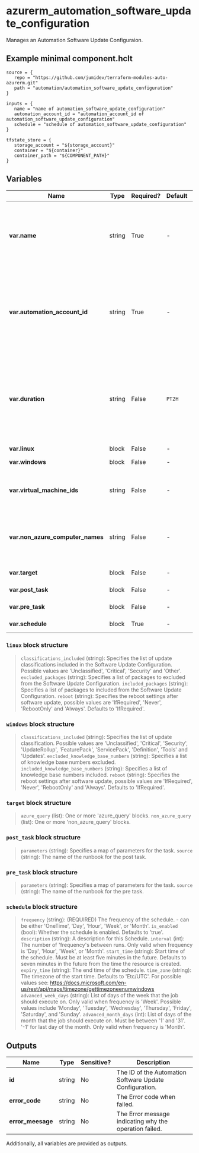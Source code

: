 # azurerm_automation_software_update_configuration

Manages an Automation Software Update Configuraion.

## Example minimal component.hclt

```hcl
source = {
   repo = "https://github.com/jumidev/terraform-modules-auto-azurerm.git" 
   path = "automation/automation_software_update_configuration" 
}

inputs = {
   name = "name of automation_software_update_configuration" 
   automation_account_id = "automation_account_id of automation_software_update_configuration" 
   schedule = "schedule of automation_software_update_configuration" 
}

tfstate_store = {
   storage_account = "${storage_account}" 
   container = "${container}" 
   container_path = "${COMPONENT_PATH}" 
}

```

## Variables

| Name | Type | Required? |  Default  |  Description |
| ---- | ---- | --------- |  ----------- | ----------- |
| **var.name** | string | True | -  |  The name which should be used for this Automation. Changing this forces a new Automation to be created. | 
| **var.automation_account_id** | string | True | -  |  The ID of Automation Account to manage this Source Control. Changing this forces a new Automation Source Control to be created. | 
| **var.duration** | string | False | `PT2H`  |  Maximum time allowed for the software update configuration run. using format `PT[n]H[n]M[n]S` as per ISO8601. Defaults to `PT2H`. | 
| **var.linux** | block | False | -  |  A `linux` block. | 
| **var.windows** | block | False | -  |  A `windows` block. | 
| **var.virtual_machine_ids** | string | False | -  |  Specifies a list of Azure Resource IDs of azure virtual machines. | 
| **var.non_azure_computer_names** | string | False | -  |  Specifies a list of names of non-Azure machines for the software update configuration. | 
| **var.target** | block | False | -  |  A `target` blocks. | 
| **var.post_task** | block | False | -  |  A `post_task` blocks. | 
| **var.pre_task** | block | False | -  |  A `pre_task` blocks. | 
| **var.schedule** | block | True | -  |  A `schedule` blocks. | 

### `linux` block structure

> `classifications_included` (string): Specifies the list of update classifications included in the Software Update Configuration. Possible values are 'Unclassified', 'Critical', 'Security' and 'Other'.
> `excluded_packages` (string): Specifies a list of packages to excluded from the Software Update Configuration.
> `included_packages` (string): Specifies a list of packages to included from the Software Update Configuration.
> `reboot` (string): Specifies the reboot settings after software update, possible values are 'IfRequired', 'Never', 'RebootOnly' and 'Always'. Defaults to 'IfRequired'.

### `windows` block structure

> `classifications_included` (string): Specifies the list of update classification. Possible values are 'Unclassified', 'Critical', 'Security', 'UpdateRollup', 'FeaturePack', 'ServicePack', 'Definition', 'Tools' and 'Updates'.
> `excluded_knowledge_base_numbers` (string): Specifies a list of knowledge base numbers excluded.
> `included_knowledge_base_numbers` (string): Specifies a list of knowledge base numbers included.
> `reboot` (string): Specifies the reboot settings after software update, possible values are 'IfRequired', 'Never', 'RebootOnly' and 'Always'. Defaults to 'IfRequired'.

### `target` block structure

> `azure_query` (list): One or more 'azure_query' blocks.
> `non_azure_query` (list): One or more 'non_azure_query' blocks.

### `post_task` block structure

> `parameters` (string): Specifies a map of parameters for the task.
> `source` (string): The name of the runbook for the post task.

### `pre_task` block structure

> `parameters` (string): Specifies a map of parameters for the task.
> `source` (string): The name of the runbook for the pre task.

### `schedule` block structure

> `frequency` (string): (REQUIRED) The frequency of the schedule. - can be either 'OneTime', 'Day', 'Hour', 'Week', or 'Month'.
> `is_enabled` (bool): Whether the schedule is enabled. Defaults to 'true'.
> `description` (string): A description for this Schedule.
> `interval` (int): The number of 'frequency's between runs. Only valid when frequency is 'Day', 'Hour', 'Week', or 'Month'.
> `start_time` (string): Start time of the schedule. Must be at least five minutes in the future. Defaults to seven minutes in the future from the time the resource is created.
> `expiry_time` (string): The end time of the schedule.
> `time_zone` (string): The timezone of the start time. Defaults to 'Etc/UTC'. For possible values see: <https://docs.microsoft.com/en-us/rest/api/maps/timezone/gettimezoneenumwindows>
> `advanced_week_days` (string): List of days of the week that the job should execute on. Only valid when frequency is 'Week'. Possible values include 'Monday', 'Tuesday', 'Wednesday', 'Thursday', 'Friday', 'Saturday', and 'Sunday'.
> `advanced_month_days` (int): List of days of the month that the job should execute on. Must be between '1' and '31'. '-1' for last day of the month. Only valid when frequency is 'Month'.



## Outputs

| Name | Type | Sensitive? | Description |
| ---- | ---- | --------- | --------- |
| **id** | string | No  | The ID of the Automation Software Update Configuration. | 
| **error_code** | string | No  | The Error code when failed. | 
| **error_meesage** | string | No  | The Error message indicating why the operation failed. | 

Additionally, all variables are provided as outputs.

